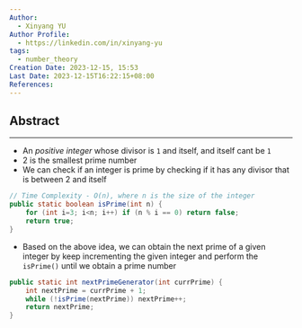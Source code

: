 ```yaml
---
Author:
  - Xinyang YU
Author Profile:
  - https://linkedin.com/in/xinyang-yu
tags:
  - number_theory
Creation Date: 2023-12-15, 15:53
Last Date: 2023-12-15T16:22:15+08:00
References: 
---
```

## Abstract
---
- An *positive integer* whose divisor is `1` and itself, and itself cant be `1`
- 2 is the smallest prime number
- We can check if an integer is prime by checking if it has any divisor that is between 2 and itself
```java
// Time Complexity - O(n), where n is the size of the integer
public static boolean isPrime(int n) {
	for (int i=3; i<n; i++) if (n % i == 0) return false;
	return true;
}
```
- Based on the above idea, we can obtain the next prime of a given integer by keep incrementing the given integer and perform the `isPrime()` until we obtain a prime number
```java
public static int nextPrimeGenerator(int currPrime) {
    int nextPrime = currPrime + 1;
    while (!isPrime(nextPrime)) nextPrime++;
    return nextPrime;
}
```
